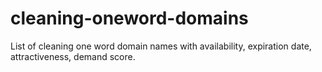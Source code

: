 # cleaning-oneword-domains
List of cleaning one word domain names with availability, expiration date, attractiveness, demand score.
